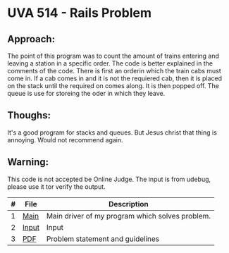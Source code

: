 # UVA 514 - Rails Problem
## Approach:
The point of this program was to count the amount of trains entering and leaving a station in a specific order. The code is better explained in the comments of the code. There is first an orderin which the train cabs must come in. If a cab comes in and it is not the requiered cab, then it is placed on the stack until the required on comes along. It is then popped off. The queue is use for storeing the oder in which they leave. 
## Thoughs:
It's a good program for stacks and queues. But Jesus christ that thing is annoying. Would not recommend again. 
## Warning:
This code is not accepted be Online Judge. The input is from udebug, please use it tor verify the output.

|   #   | File |  Description |
| :---: | ----------- | ---------------------- |
|  1 | [Main](https://github.com/azizzmills/Programming-Techniques/blob/2143-OOP-Mills/A07/code) | Main driver of my program which solves problem. |
|  2 | [Input](https://github.com/azizzmills/Programming-Techniques/blob/2143-OOP-Mills/A07/input) | Input |
|  3 | [PDF](https://github.com/azizzmills/Programming-Techniques/blob/2143-OOP-Mills/A07/p514.pdf) | Problem statement and guidelines  |
